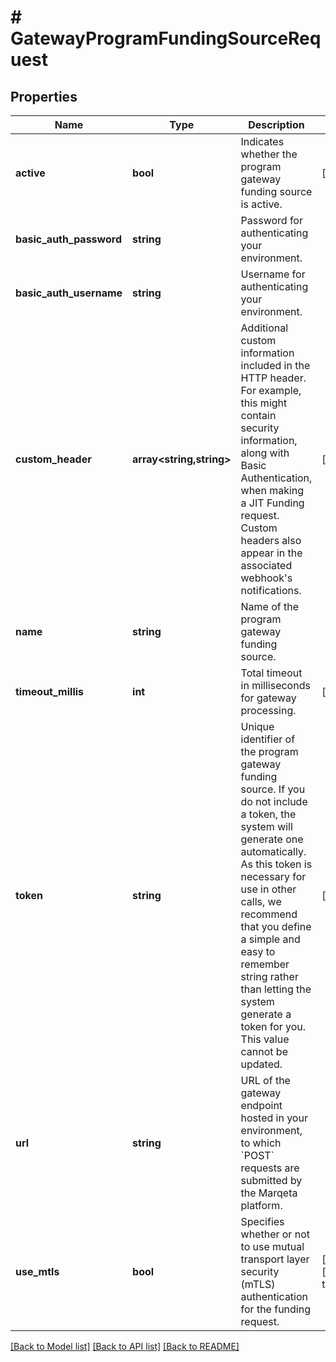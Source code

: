 # # GatewayProgramFundingSourceRequest

## Properties

Name | Type | Description | Notes
------------ | ------------- | ------------- | -------------
**active** | **bool** | Indicates whether the program gateway funding source is active. | [optional]
**basic_auth_password** | **string** | Password for authenticating your environment. |
**basic_auth_username** | **string** | Username for authenticating your environment. |
**custom_header** | **array<string,string>** | Additional custom information included in the HTTP header. For example, this might contain security information, along with Basic Authentication, when making a JIT Funding request. Custom headers also appear in the associated webhook&#39;s notifications. | [optional]
**name** | **string** | Name of the program gateway funding source. |
**timeout_millis** | **int** | Total timeout in milliseconds for gateway processing. | [optional]
**token** | **string** | Unique identifier of the program gateway funding source. If you do not include a token, the system will generate one automatically. As this token is necessary for use in other calls, we recommend that you define a simple and easy to remember string rather than letting the system generate a token for you. This value cannot be updated. | [optional]
**url** | **string** | URL of the gateway endpoint hosted in your environment, to which &#x60;POST&#x60; requests are submitted by the Marqeta platform. |
**use_mtls** | **bool** | Specifies whether or not to use mutual transport layer security (mTLS) authentication for the funding request. | [optional] [default to false]

[[Back to Model list]](../../README.md#models) [[Back to API list]](../../README.md#endpoints) [[Back to README]](../../README.md)
